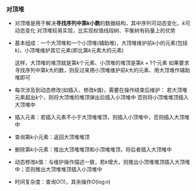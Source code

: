 ### 对顶堆

- 对顶堆是用于解决**寻找序列中第$k$小数**的数据结构，其中序列可动态变化、$k$可动态变化
  对顶堆较易实现，比实现权值线段树、平衡树有码量上的优势

- 基本组成：一个大顶堆和一个小顶堆(辅助堆)，大顶堆维护前$k$小的元素(包括$k$)，小顶堆维护其它元素(即比第$k$元素大的元素)

  这样，大顶堆的堆顶就是第$k$个元素、小顶堆的堆顶是第$k+1$个元素
  如果要求寻找序列中第$k$大的数，则反过来用小顶堆维护前$k$大的元素、用大顶堆作辅助堆即可

- 每次涉及到动态修改(如插入、修改$k$值)，需要在操作结束后维护：
  若大顶堆元素超出$k$个，则将大顶堆的堆顶弹出后插入小顶堆中
  否则将小顶堆堆顶插入大顶堆中

- 插入元素：若插入元素不小于大顶堆堆顶，则插入小顶堆中，否则插入大顶堆中

- 查询第$k$小元素：返回大顶堆堆顶

- 删除第$k$小元素：推出大顶堆堆顶和小顶堆堆顶，将后者插入大顶堆中

- 动态修改$k$值：与维护操作描述一致，若$k$增大，则推出小顶堆堆顶插入大顶堆中；否则推出大顶堆堆顶插入小顶堆中

- 时间复杂度：查询$O(1)$，其余操作$O(\log n)$